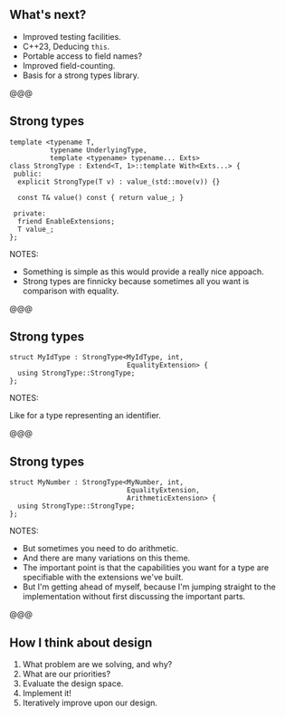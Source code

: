 ## What's next?

* Improved testing facilities.
* C++23, Deducing `this`.
* Portable access to field names?
* Improved field-counting.
* Basis for a strong types library.

@@@

## Strong types

```cc[]
template <typename T,
          typename UnderlyingType,
          template <typename> typename... Exts>
class StrongType : Extend<T, 1>::template With<Exts...> {
 public:
  explicit StrongType(T v) : value_(std::move(v)) {}

  const T& value() const { return value_; }

 private:
  friend EnableExtensions;
  T value_;
};
```

NOTES:

* Something is simple as this would provide a really nice appoach.
* Strong types are finnicky because sometimes all you want is comparison with equality.

@@@

## Strong types

```cc[]
struct MyIdType : StrongType<MyIdType, int,
                             EqualityExtension> {
  using StrongType::StrongType;
};
```

NOTES:

Like for a type representing an identifier.

@@@

## Strong types

```cc[]
struct MyNumber : StrongType<MyNumber, int,
                             EqualityExtension,
                             ArithmeticExtension> {
  using StrongType::StrongType;
};
```

NOTES:

* But sometimes you need to do arithmetic.
* And there are many variations on this theme.
* The important point is that the capabilities you want for a type are specifiable with the extensions we've built.
* But I'm getting ahead of myself, because I'm jumping straight to the implementation without first discussing the important parts.

@@@

## How I think about design

1. What problem are we solving, and why?
1. What are our priorities?
1. Evaluate the design space.
1. Implement it!
1. Iteratively improve upon our design.

